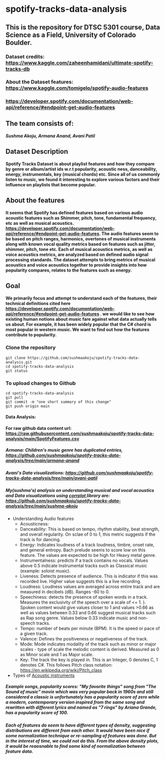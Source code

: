 # spotify-tracks-data-analysis
## This is the repository for DTSC 5301 course, Data Science as a Field, University of Colorado Boulder.
### Dataset credits: https://www.kaggle.com/zaheenhamidani/ultimate-spotify-tracks-db
### About the Dataset features: https://www.kaggle.com/tomigelo/spotify-audio-features
### https://developer.spotify.com/documentation/web-api/reference/#endpoint-get-audio-features

## The team consists of:
##### Sushma Akoju, Armana Anand, Avani Patil

## Dataset Description
#### Spotify Tracks Dataset is about playlist features and how they compare by genre or album/artist ids w.r.t popularity, acoustic ness, danceability, energy, instrumentals, key (musical chords) etc. Since all of us commonly listen to music, we found it interesting to explore various factors and their influence on playlists that become popular.

## About the features
#### It seems that Spotify has defined features based on various audio acoustic features such as Shimmer, pitch, tone, fundamental frequency, etc as well as musical acoustics. https://developer.spotify.com/documentation/web-api/reference/#endpoint-get-audio-features. The audio features seem to be based on pitch ranges, harmonics, overtones of musical instruments along with known vocal quality metrics based on features such as jitter, shimmer, pitch, tone etc. Each of musical acoustics metrics, as well as voice acoustics metrics, are analyzed based on defined audio signal processing standards. The dataset attempts to bring metrics of musical acoustics and voice acoustics together to provide insights into how popularity compares, relates to the features such as energy.

## Goal
#### We primarily focus and attempt to understand each of the features, their technical definitions cited here https://developer.spotify.com/documentation/web-api/reference/#endpoint-get-audio-features . we would like to see how existing human notions about music fare against what data actually tells us about. For example, it has been widely popular that the C# chord is most popular in western music. We want to find out how the features contribute to popularity. 

### Clone the repository

```
git clone https://github.com/sushmaakoju/spotify-tracks-data-analysis.git
cd spotify-tracks-data-analysis
git status
```

### To upload changes to Github
```
cd spotify-tracks-data-analysis
git pull
git commit -m "one short summary of this change"
git push origin main

```

#### Data Analysis:
#### For raw github data content url: <a href="https://raw.githubusercontent.com/sushmaakoju/spotify-tracks-data-analysis/main/SpotifyFeatures.csv">https://raw.githubusercontent.com/sushmaakoju/spotify-tracks-data-analysis/main/SpotifyFeatures.csv</a>
##### Armana: Children's music genre has duplicated entries, https://github.com/sushmaakoju/spotify-tracks-data-analysis/tree/main/armana-anand
##### Avani's Data visualizations: https://github.com/sushmaakoju/spotify-tracks-data-analysis/tree/main/avani-patil


##### My(sushma's) analysis on understanding musical and vocal acoustics and Data visualizations using <a href='https://cran.r-project.org/web/packages/corrplot/vignettes/corrplot-intro.html'>corrplot </a> library are: https://github.com/sushmaakoju/spotify-tracks-data-analysis/tree/main/sushma-akoju

- Understanding Audio features
    - Acousticness: 
    - Danceability: This is based on tempo, rhythm stability, beat strength, and overall regularity. On sclae of 0 to 1, this metric suggests if the track is for dancing.
    - Energy: Indicates loudness of a track loudness, timbre, onset rate, and general entropy. Bach prelude seems to score low on this feature. The values are expected to be high for Heavy metal genre.
    - Instrumentalness: predicts if a track contains no vocals. Values above 0.5 indicate Instrumental tracks such as Classical music (example: soloist music).
    - Liveness: Detects presence of audience. This is indicator if this was recorded live. Higher value suggests this is a live recording.
    - Loudness: Loudness values are averaged across entire track and are measured in decibels (dB). Ranges -60 to 0. 
    - Speechiness: detects the presence of spoken words in a track. Measures the exclusivity of the speech over a scale of <= 1. ). Spoken content would give values closer to 1 and values >0.66 as well as values between 0.33 and 0.66 suggest musical tracks such as Rap song genre. Values below 0.33 indicate music and non-speech tracks.
    - Tempo: number of beats per minute (BPM). It is the speed or pace
        of a given track.
    - Valence: Defines the positiveness or negativeness of the track.
    - Mode: Mode indicates modality of the track such as minor or major scales - type of scale the melodic content is derived. Measured as 0 as Minor scale and 1 as Major scale.
    - Key: The track the key is played in. This is an Integer, 0 denotes C, 1 denotes C#. This follows Pitch class notation: <a  href="https://en.wikipedia.org/wiki/Pitch_class">https://en.wikipedia.org/wiki/Pitch_class</a>
- Types of <a href="https://en.wikipedia.org/wiki/Acoustic_music#Types_of_acoustic_instruments"> Acoustic instruments </a>

##### Example songs, popularity scores: "My favorite things" song from "The Sound of music" movie which was very popular back in 1960s and still considered a classic is unfortunately has a popularity score of zero while a modern, contemporary version inspired from the same song and rewritten with different lyrics and named as "7 rings" by Ariana Grande, has a popularity score of 100.

##### Each of features do seem to have different types of density, suggesting distributions are different from each other. It would have been nice if some normalization technique or re-sampling of features was done. But in the interest of time, we could not do this. From the above density plots, it would be reaosnable to find some kind of normalization between feature data.






